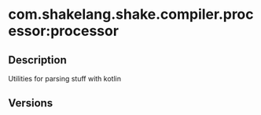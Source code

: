 # com.shakelang.shake.compiler.processor:processor

## Description

Utilities for parsing stuff with kotlin

## Versions